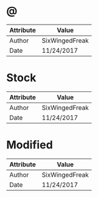 # @
| Attribute | Value |
| ---  | ---     |
| Author | SixWingedFreak |
| Date | 11/24/2017 |
# Stock
| Attribute | Value |
| ---  | ---     |
| Author | SixWingedFreak |
| Date | 11/24/2017 |
# Modified
| Attribute | Value |
| ---  | ---     |
| Author | SixWingedFreak |
| Date | 11/24/2017 |
